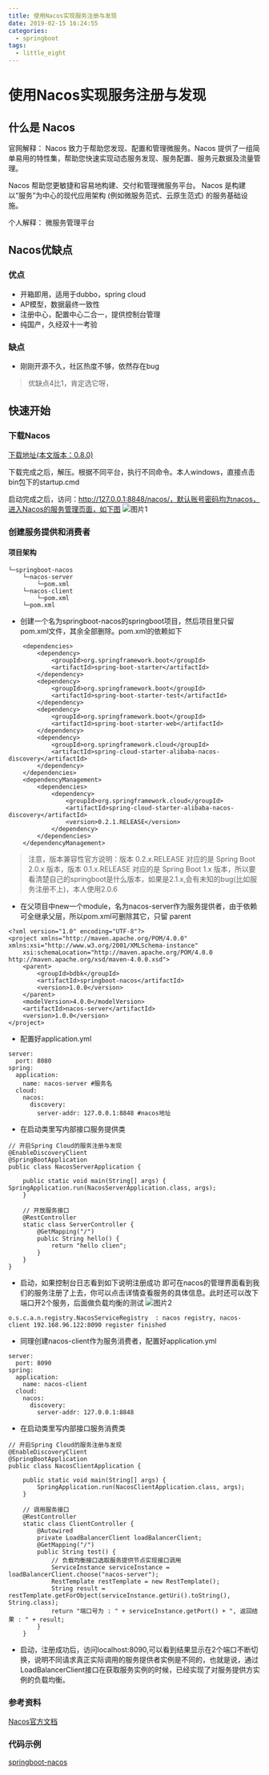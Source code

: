 ```yaml
---
title: 使用Nacos实现服务注册与发现
date: 2019-02-15 16:24:55
categories: 
  - springboot
tags: 
  - little_eight
---
```


# 使用Nacos实现服务注册与发现

## 什么是 Nacos

官网解释：
Nacos 致力于帮助您发现、配置和管理微服务。Nacos 提供了一组简单易用的特性集，帮助您快速实现动态服务发现、服务配置、服务元数据及流量管理。

Nacos 帮助您更敏捷和容易地构建、交付和管理微服务平台。 Nacos 是构建以“服务”为中心的现代应用架构 (例如微服务范式、云原生范式) 的服务基础设施。

个人解释：
微服务管理平台

## Nacos优缺点

### 优点
* 开箱即用，适用于dubbo，spring cloud
* AP模型，数据最终一致性
* 注册中心，配置中心二合一，提供控制台管理
* 纯国产，久经双十一考验

### 缺点
* 刚刚开源不久，社区热度不够，依然存在bug
> 优缺点4比1，肯定选它呀，

## 快速开始

### 下载Nacos

[下载地址(本文版本：0.8.0)](ttps://github.com/alibaba/nacos/releases)

下载完成之后，解压。根据不同平台，执行不同命令。本人windows，直接点击bin包下的startup.cmd

启动完成之后，访问：http://127.0.0.1:8848/nacos/，默认账号密码均为nacos，进入Nacos的服务管理页面，如下图
![图片1](https://raw.githubusercontent.com/little-eight-china/image/master/bdbk/nacos/1.jpg?raw=true)
### 创建服务提供和消费者

#### 项目架构

```
└─springboot-nacos
    └─nacos-server
        └─pom.xml
    └─nacos-client
        └─pom.xml
    └─pom.xml
```
* 创建一个名为springboot-nacos的springboot项目，然后项目里只留pom.xml文件，其余全部删除。pom.xml的依赖如下

```
	<dependencies>
		<dependency>
			<groupId>org.springframework.boot</groupId>
			<artifactId>spring-boot-starter</artifactId>
		</dependency>
		<dependency>
			<groupId>org.springframework.boot</groupId>
			<artifactId>spring-boot-starter-test</artifactId>
		</dependency>
		<dependency>
			<groupId>org.springframework.boot</groupId>
			<artifactId>spring-boot-starter-web</artifactId>
		</dependency>
		<dependency>
			<groupId>org.springframework.cloud</groupId>
			<artifactId>spring-cloud-starter-alibaba-nacos-discovery</artifactId>
		</dependency>
	</dependencies>
	<dependencyManagement>
		<dependencies>
			<dependency>
				<groupId>org.springframework.cloud</groupId>
				<artifactId>spring-cloud-starter-alibaba-nacos-discovery</artifactId>
				<version>0.2.1.RELEASE</version>
			</dependency>
		</dependencies>
	</dependencyManagement>
```
> 注意，版本兼容性官方说明：版本 0.2.x.RELEASE 对应的是 Spring Boot 2.0.x 版本，版本 0.1.x.RELEASE 对应的是 Spring Boot 1.x 版本，所以要看清楚自己的springboot是什么版本，如果是2.1.x,会有未知的bug(比如服务注册不上)，本人使用2.0.6

* 在父项目中new一个module，名为nacos-server作为服务提供者，由于依赖可全继承父层，所以pom.xml可删除其它，只留 parent
```
<?xml version="1.0" encoding="UTF-8"?>
<project xmlns="http://maven.apache.org/POM/4.0.0" xmlns:xsi="http://www.w3.org/2001/XMLSchema-instance"
	xsi:schemaLocation="http://maven.apache.org/POM/4.0.0 http://maven.apache.org/xsd/maven-4.0.0.xsd">
	<parent>
		<groupId>bdbk</groupId>
		<artifactId>springboot-nacos</artifactId>
		<version>1.0.0</version>
	</parent>
	<modelVersion>4.0.0</modelVersion>
	<artifactId>nacos-server</artifactId>
	<version>1.0.0</version>
</project>
```

* 配置好application.yml

```
server:
  port: 8080
spring:
  application:
    name: nacos-server #服务名
  cloud:
    nacos:
      discovery:
        server-addr: 127.0.0.1:8848 #nacos地址
```

* 在启动类里写内部接口服务提供类
```
// 开启Spring Cloud的服务注册与发现
@EnableDiscoveryClient
@SpringBootApplication
public class NacosServerApplication {

	public static void main(String[] args) {
SpringApplication.run(NacosServerApplication.class, args);
	}

	// 开放服务接口
	@RestController
	static class ServerController {
		@GetMapping("/")
		public String hello() {
			return "hello clien";
		}
	}
}
```

* 启动，如果控制台日志看到如下说明注册成功 即可在nacos的管理界面看到我们的服务注册了上去，你可以点击详情查看服务的具体信息。此时还可以改下端口开2个服务，后面做负载均衡的测试
![图片2](https://raw.githubusercontent.com/little-eight-china/image/master/bdbk/nacos/2.jpg?raw=true)
```
o.s.c.a.n.registry.NacosServiceRegistry  : nacos registry, nacos-client 192.168.96.122:8090 register finished
```

* 同理创建nacos-client作为服务消费者，配置好application.yml
```
server:
  port: 8090
spring:
  application:
    name: nacos-client
  cloud:
    nacos:
      discovery:
        server-addr: 127.0.0.1:8848

```

* 在启动类里写内部接口服务消费类

```
// 开启Spring Cloud的服务注册与发现
@EnableDiscoveryClient
@SpringBootApplication
public class NacosClientApplication {

	public static void main(String[] args) {
		SpringApplication.run(NacosClientApplication.class, args);
	}

	// 调用服务接口
	@RestController
	static class ClientController {
		@Autowired
		private LoadBalancerClient loadBalancerClient;
		@GetMapping("/")
		public String test() {
			// 负载均衡接口选取服务提供节点实现接口调用
			ServiceInstance serviceInstance = loadBalancerClient.choose("nacos-server");
			RestTemplate restTemplate = new RestTemplate();
			String result = restTemplate.getForObject(serviceInstance.getUri().toString(), String.class);
			return "端口号为 : " + serviceInstance.getPort() + ", 返回结果 : " + result;
		}
	}
```

* 启动，注册成功后，访问localhost:8090,可以看到结果显示在2个端口不断切换，说明不同请求真正实际调用的服务提供者实例是不同的，也就是说，通过LoadBalancerClient接口在获取服务实例的时候，已经实现了对服务提供方实例的负载均衡。

### 参考资料

[Nacos官方文档](https://nacos.io/zh-cn/docs/quick-start-spring-cloud.html)

### 代码示例

[springboot-nacos](https://github.com/little-eight-china/springboot-project/tree/master/springboot-nacos)




